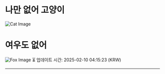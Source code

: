 
# 나만 없어 고양이

![Cat Image](https://cdn2.thecatapi.com/images/a7l.jpg)

# 여우도 없어
![Fox Image](https://randomfox.ca/images/107.jpg)
⏳ 업데이트 시간: 2025-02-10 04:15:23 (KRW)

---
